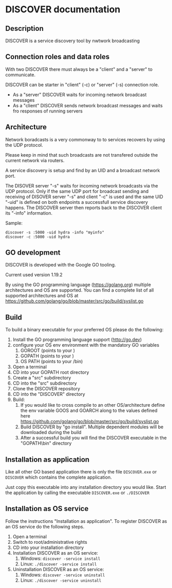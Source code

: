 # DISCOVER documentation

## Description

DISCOVER is a service discovery tool by nwtwork broadcasting

## Connection roles and data roles

With two DISCOVER there must always be a "client" and a "server" to communicate.

DISCOVER can be starter in "client" (-c) or "server" (-s) connection role.

* As a "server" DISCOVER waits for incoming network broadcast messages
* As a "client" DISCOVER sends network broadcast messages and waits fro responses of running servers

## Architecture

Network boradcasts is a very commonway to to services recovers by using the UDP protocol.

Please keep in mind that such broadcasts are not transfered outside the current network via routers.

A service discovery is setup and find by an UID and a broadcast network port.

The DISOVER server "-s" waits for incoming network broadcasts via the UDP protocol. Only if the same UDP port for
broadcast sending and receiving of DISOVER server "-s" and client "-c" is used and the same UID "-uid" is defined on
both endpoints a successfull service discovery happens. The DISCOVER server then reports back to the DISCOVER client
its "-info" information.

Sample:

    discover -s :5000 -uid hydra -info "myinfo"
    discover -c :5000 -uid hydra

## GO development

DISCOVER is developed with the Google GO tooling.

Current used version 1.19.2

By using the GO programming language (https://golang.org) multiple architectures and OS are supported. You can find a
complete list of all supported architectures and OS at https://github.com/golang/go/blob/master/src/go/build/syslist.go

## Build

To build a binary executable for your preferred OS please do the following:

1. Install the GO programming language support (http://go.dev)
1. configure your OS env environment with the mandatory GO variables
    1. GOROOT (points to your <GO installation directory>)
    1. GOPATH (points to your <GO development direcotry root>)
    1. OS PATH (points to your <GO development direcotry root>/bin)
1. Open a terminal
1. CD into your GOPATH root directory
1. Create a "src" subdirectory
1. CD into the "src" subdirectory
1. Clone the DISCOVER repository
1. CD into the "DISCOVER" directory
1. Build:
    1. If you would like to cross compile to an other OS/architecture define the env variable GOOS and GOARCH along to
       the values defined here https://github.com/golang/go/blob/master/src/go/build/syslist.go
    1. Build DISCOVER by "go install". Multiple dependent modules will be downloaded during the build
    1. After a successful build you will find the DISCOVER executable in the "GOPATH\bin" directory

## Installation as application

Like all other GO based application there is only the file `DISCOVER.exe` or `DISCOVER` which contains the complete
application.

Just copy this executable into any installation directory you would like. Start the application by calling the
executable `DISCOVER.exe` or `./DISCOVER`

## Installation as OS service

Follow the instructions "Installation as application". To register DISCOVER as an OS service do the following steps.

1. Open a terminal
1. Switch to root/administrative rights
1. CD into your installation directory
1. Installation DISCOVER as an OS service:
    1. Windows: `discover -service install`
    1. Linux: `./discover -service install`
1. Uninstallation DISCOVER as an OS service:
    1. Windows: `discover -service uninstall`
    1. Linux: `./discover -service uninstall`
